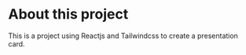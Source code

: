 # About this project

This is a project using Reactjs and Tailwindcss to create a presentation card.
